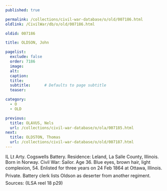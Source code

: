 ```yaml
---
published: true

permalink: /collections/civil-war-database/o/old/007186.html
oldlink: /CivilWar/db/o/old/007186.html

oldid: 007186

title: OLDSON, John

pagelist:
  exclude: false
  order: 7186
  image: 
  alt:
  caption:
  title:
  subtitle:      # Defaults to page subtitle
  teaser:

category: 
  - O 
  - OLD

previous:
  title: OLAVUS, Nels
  url: /collections/civil-war-database/o/ola/007185.html  
next:
  title: OLDSTON, Thomas
  url: /collections/civil-war-database/o/old/007187.html   
---
```

IL Lt Arty. Cogswells Battery. Residence: Leland, La Salle County, Illinois. Born in Norway. Civil War: Sailor. Age 36. Blue eyes, brown hair, light complexion, 5&#146;4&#148;. Enlisted for three years on 24 Feb 1864 at Ottawa, Illinois. Private. Battery clerk lists Oldson as &#147;deserter from another regiment.&#148; Sources: (ILSA reel 18 p29)